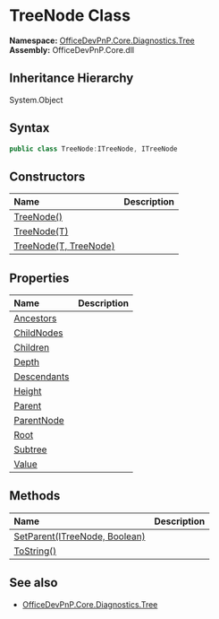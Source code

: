 # TreeNode Class
  

**Namespace:** [OfficeDevPnP.Core.Diagnostics.Tree](OfficeDevPnP.Core.Diagnostics.Tree.md)  
**Assembly:** OfficeDevPnP.Core.dll  
## Inheritance Hierarchy
System.Object  
## Syntax
```C#
public class TreeNode:ITreeNode, ITreeNode
```
## Constructors
|**Name**|**Description**|
|:-----|:-----|
| [TreeNode()](OfficeDevPnP.Core.Diagnostics.Tree.TreeNode.ctor1.md) |  
| [TreeNode(T)](OfficeDevPnP.Core.Diagnostics.Tree.TreeNode.ctor2.md) |  
| [TreeNode(T, TreeNode)](OfficeDevPnP.Core.Diagnostics.Tree.TreeNode.ctor3.md) |  
## Properties
|**Name**|**Description**|
|:-----|:-----|
| [Ancestors](OfficeDevPnP.Core.Diagnostics.Tree.TreeNode.Ancestors.md) | 
| [ChildNodes](OfficeDevPnP.Core.Diagnostics.Tree.TreeNode.ChildNodes.md) | 
| [Children](OfficeDevPnP.Core.Diagnostics.Tree.TreeNode.Children.md) | 
| [Depth](OfficeDevPnP.Core.Diagnostics.Tree.TreeNode.Depth.md) | 
| [Descendants](OfficeDevPnP.Core.Diagnostics.Tree.TreeNode.Descendants.md) | 
| [Height](OfficeDevPnP.Core.Diagnostics.Tree.TreeNode.Height.md) | 
| [Parent](OfficeDevPnP.Core.Diagnostics.Tree.TreeNode.Parent.md) | 
| [ParentNode](OfficeDevPnP.Core.Diagnostics.Tree.TreeNode.ParentNode.md) | 
| [Root](OfficeDevPnP.Core.Diagnostics.Tree.TreeNode.Root.md) | 
| [Subtree](OfficeDevPnP.Core.Diagnostics.Tree.TreeNode.Subtree.md) | 
| [Value](OfficeDevPnP.Core.Diagnostics.Tree.TreeNode.Value.md) | 
## Methods
|**Name**|**Description**|
|:-----|:-----|
| [SetParent(ITreeNode, Boolean)](OfficeDevPnP.Core.Diagnostics.Tree.TreeNode.ba4c22d7.md) | 
| [ToString()](OfficeDevPnP.Core.Diagnostics.Tree.TreeNode.b40365cf.md) | 
## See also
- [OfficeDevPnP.Core.Diagnostics.Tree](OfficeDevPnP.Core.Diagnostics.Tree.md)
